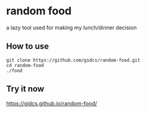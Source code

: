 # random food

a lazy tool used for making my lunch/dinner decision 


## How to use

```
git clone https://github.com/gidcs/random-food.git
cd random-food
./food
```

## Try it now

https://gidcs.github.io/random-food/
